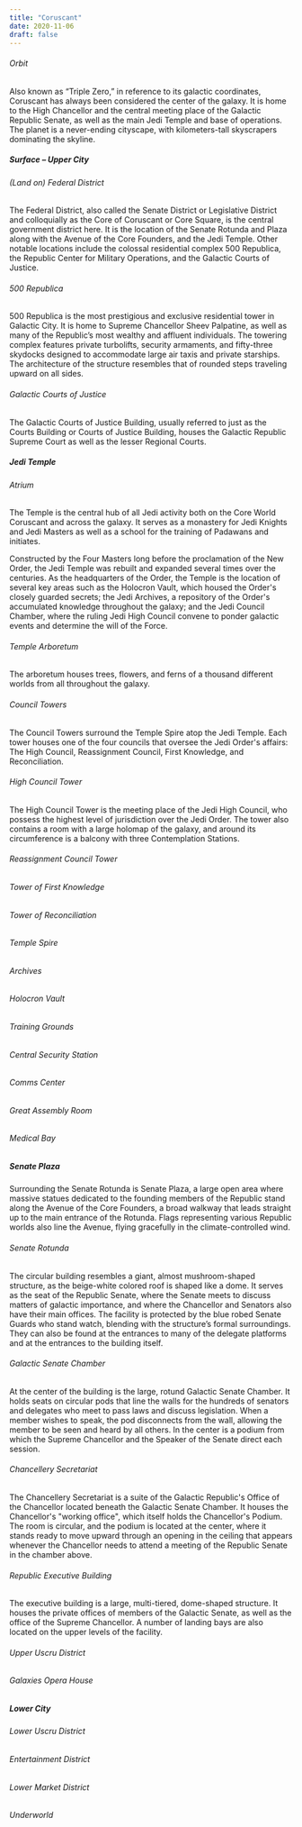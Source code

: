 ```yaml
---
title: "Coruscant"
date: 2020-11-06
draft: false
---
```


###### Orbit
Also known as “Triple Zero,” in reference to its galactic coordinates, Coruscant has always been considered the center of the galaxy. It is home to the High Chancellor and the central meeting place of the Galactic Republic Senate, as well as the main Jedi Temple and base of operations. The planet is a never-ending cityscape, with kilometers-tall skyscrapers dominating the skyline.

##### Surface – Upper City
###### (Land on) Federal District
The Federal District, also called the Senate District or Legislative District and colloquially as the Core of Coruscant or Core Square, is the central government district here. It is the location of the Senate Rotunda and Plaza along with the Avenue of the Core Founders, and the Jedi Temple. Other notable locations include the colossal residential complex 500 Republica, the Republic Center for Military Operations, and the Galactic Courts of Justice.

###### 500 Republica
500 Republica is the most prestigious and exclusive residential tower in Galactic City. It is home to Supreme Chancellor Sheev Palpatine, as well as many of the Republic’s most wealthy and affluent individuals. The towering complex features private turbolifts, security armaments, and fifty-three skydocks designed to accommodate large air taxis and private starships. The architecture of the structure resembles that of rounded steps traveling upward on all sides.

###### Galactic Courts of Justice
The Galactic Courts of Justice Building, usually referred to just as the Courts Building or Courts of Justice Building, houses the Galactic Republic Supreme Court as well as the lesser Regional Courts.


##### Jedi Temple
###### Atrium
The Temple is the central hub of all Jedi activity both on the Core World Coruscant and across the galaxy. It serves as a monastery for Jedi Knights and Jedi Masters as well as a school for the training of Padawans and initiates.

Constructed by the Four Masters long before the proclamation of the New Order, the Jedi Temple was rebuilt and expanded several times over the centuries. As the headquarters of the Order, the Temple is the location of several key areas such as the Holocron Vault, which housed the Order's closely guarded secrets; the Jedi Archives, a repository of the Order's accumulated knowledge throughout the galaxy; and the Jedi Council Chamber, where the ruling Jedi High Council convene to ponder galactic events and determine the will of the Force. 

###### Temple Arboretum
The arboretum houses trees, flowers, and ferns of a thousand different worlds from all throughout the galaxy.

###### Council Towers
The Council Towers surround the Temple Spire atop the Jedi Temple. Each tower houses one of the four councils that oversee the Jedi Order's affairs: The High Council, Reassignment Council, First Knowledge, and Reconciliation.

###### High Council Tower
The High Council Tower is the meeting place of the Jedi High Council, who possess the highest level of jurisdiction over the Jedi Order. The tower also contains a room with a large holomap of the galaxy, and around its circumference is a balcony with three Contemplation Stations.

###### Reassignment Council Tower
###### Tower of First Knowledge
###### Tower of Reconciliation
###### Temple Spire
###### Archives
###### Holocron Vault
###### Training Grounds
###### Central Security Station
###### Comms Center
###### Great Assembly Room
###### Medical Bay

##### Senate Plaza
Surrounding the Senate Rotunda is Senate Plaza, a large open area where massive statues dedicated to the founding members of the Republic stand along the Avenue of the Core Founders, a broad walkway that leads straight up to the main entrance of the Rotunda. Flags representing various Republic worlds also line the Avenue, flying gracefully in the climate-controlled wind.

###### Senate Rotunda
The circular building resembles a giant, almost mushroom-shaped structure, as the beige-white colored roof is shaped like a dome. It serves as the seat of the Republic Senate, where the Senate meets to discuss matters of galactic importance, and where the Chancellor and Senators also have their main offices. The facility is protected by the blue robed Senate Guards who stand watch, blending with the structure’s formal surroundings. They can also be found at the entrances to many of the delegate platforms and at the entrances to the building itself.

###### Galactic Senate Chamber
At the center of the building is the large, rotund Galactic Senate Chamber. It holds seats on circular pods that line the walls for the hundreds of senators and delegates who meet to pass laws and discuss legislation. When a member wishes to speak, the pod disconnects from the wall, allowing the member to be seen and heard by all others. In the center is a podium from which the Supreme Chancellor and the Speaker of the Senate direct each session.

###### Chancellery Secretariat
The Chancellery Secretariat is a suite of the Galactic Republic's Office of the Chancellor located beneath the Galactic Senate Chamber. It houses the Chancellor's "working office", which itself holds the Chancellor's Podium. The room is circular, and the podium is located at the center, where it stands ready to move upward through an opening in the ceiling that appears whenever the Chancellor needs to attend a meeting of the Republic Senate in the chamber above.

###### Republic Executive Building
The executive building is a large, multi-tiered, dome-shaped structure. It houses the private offices of members of the Galactic Senate, as well as the office of the Supreme Chancellor. A number of landing bays are also located on the upper levels of the facility.

###### Upper Uscru District
###### Galaxies Opera House
##### Lower City
###### Lower Uscru District
###### Entertainment District
###### Lower Market District
###### Underworld
